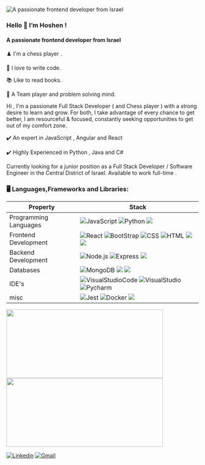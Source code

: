 ![A passionate frontend developer from Israel](https://media-exp1.licdn.com/dms/image/C5616AQFNsLJSGgu8jQ/profile-displaybackgroundimage-shrink_350_1400/0/1635699524899?e=2147483647&v=beta&t=3T5aQEgCO1eBX4sjcK-q4Dv1-8udg0Vzr94g1Y461hc)
### Hello 👋 I’m Hoshen !
#### A passionate frontend developer from Israel

♟️ I'm a chess player .

💪 I love to write code.

📚 Like to read books.

🧪 A Team player and problem solving mind.

Hi , I'm a passionate Full Stack Developer ( and Chess player ) with a strong desire to learn and grow.
For both, I take advantage of every chance to get better, I am resourceful & focused, constantly seeking opportunities to get out of my comfort zone.

✔️ An expert in JavaScript , Angular and React

✔️ Highly Experienced in Python , Java and C#

Currently looking for a junior position as a Full Stack Developer / Software Engineer in the Central District of Israel.
Available to work full-time .

<h3 align="left">🖥️ Languages,Frameworks and Libraries:</h3>

| Property                     | Stack                                                                                                                                                                                                                                                                                                                                                                                                                                                                                                                                                                                                                                                                                                                                                                          |
| ---------------------------- | ----------------------------------------------------------------------------------------------------------------------------------------------------------------------------------------------------------------------------------------------------------------------------------------------------------------------------------------------------------------------------------------------------------------------------------------------------------------------------------------------------------------------------------------------------------------------------------------------------------------------------------------------------------------------------------------------------------------------------------------------------------------------------- |
| Programming Languages        | ![JavaScript](https://img.shields.io/badge/JavaScript-F7DF1E?logo=JavaScript&logoColor=white&style=for-the-badge)  ![Python](https://img.shields.io/badge/Python-3776AB?logo=Python&logoColor=white&style=for-the-badge) ![](https://img.shields.io/badge/TypeScript-007ACC?style=for-the-badge&logo=typescript&logoColor=white)                                                                                                       |
| Frontend Development         | ![React](https://img.shields.io/badge/React-61DAFB?logo=React&logoColor=white&style=for-the-badge) ![BootStrap](https://img.shields.io/badge/Bootstrap-563D7C?style=for-the-badge&logo=bootstrap&logoColor=white) ![CSS](https://img.shields.io/badge/Sass-CC6699?style=for-the-badge&logo=sass&logoColor=white) ![HTML](https://img.shields.io/badge/HTML5-E34F26?style=for-the-badge&logo=html5&logoColor=white) ![](https://img.shields.io/badge/Material%20UI-007FFF?style=for-the-badge&logo=mui&logoColor=white) ![](https://img.shields.io/badge/next.js-000000?style=for-the-badge&logo=nextdotjs&logoColor=white)                                                                                                                                                                                                                                                                                                                                              |
| Backend Development          | ![Node.js](https://img.shields.io/badge/Node.js-339933?logo=Node.js&logoColor=white&style=for-the-badge) ![Express](https://img.shields.io/badge/Express-000000?logo=Express&logoColor=white&style=for-the-badge) ![](https://img.shields.io/badge/nestjs-E0234E?style=for-the-badge&logo=nestjs&logoColor=white)                                                                                                                                                                                                                                                                                                                                                                                                                                                                                                                                                            |
| Databases                    | ![MongoDB](https://img.shields.io/badge/MongoDB-47A248?logo=MongoDB&logoColor=white&style=for-the-badge) ![](https://img.shields.io/badge/MySQL-005C84?style=for-the-badge&logo=mysql&logoColor=white) ![](https://img.shields.io/badge/PostgreSQL-316192?style=for-the-badge&logo=postgresql&logoColor=white)                                                                                                                                                                                                                                                                                                                                                                                                                                                                                                                                                  |
| IDE's                      | ![VisualStudioCode](https://img.shields.io/badge/Visual%20Studio%20Code-007acc?logo=Visual%20Studio%20Code&logoColor=white&style=for-the-badge) ![VisualStudio](https://img.shields.io/badge/Visual%20Studio-5C2D91?logo=Visual%20Studio&logoColor=white&style=for-the-badge) ![Pycharm](https://img.shields.io/badge/Pycharm-000000?logo=Pycharm&logoColor=white&style=for-the-badge)                                                                                                              |
| misc | ![Jest](https://img.shields.io/badge/Jest-C21325?style=for-the-badge&logo=jest&logoColor=white) ![Docker](https://img.shields.io/badge/Docker-2CA5E0?style=for-the-badge&logo=docker&logoColor=white) ![](https://img.shields.io/badge/rabbitmq-%23FF6600.svg?&style=for-the-badge&logo=rabbitmq&logoColor=white) |



<p>
<a href="https://github.com/omer117">
  <img height="180em" width="410em" src="https://github-readme-stats-eight-theta.vercel.app/api?username=HoshenIshay&show_icons=true&theme=algolia&include_all_commits=true&count_private=true"/>
  <img height="180em" width="410em" src="https://github-readme-stats-eight-theta.vercel.app/api/top-langs/?username=HoshenIshay&layout=compact&langs_count=8&theme=algolia"/>
</a>
</p>
<p>
  <a href="https://www.linkedin.com/in/hoshen-ishay/"><img alt="Linkedin" src="https://img.shields.io/badge/linkedin-0077B5?logo=linkedin&logoColor=white&style=for-the-badge" /></a>
  <a href="hoshen192020@gmail.com"><img alt="Gmail" src="https://img.shields.io/badge/Mail-EA4335?logo=Gmail&logoColor=white&style=for-the-badge" /></a>
</p>
 





